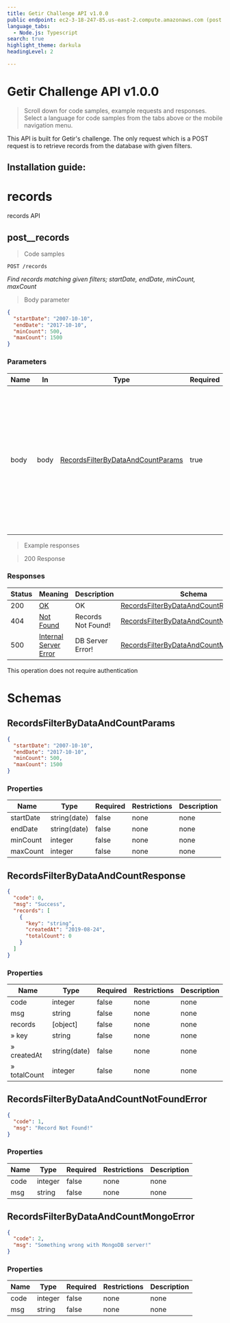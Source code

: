 ```yaml
---
title: Getir Challenge API v1.0.0
public endpoint: ec2-3-18-247-85.us-east-2.compute.amazonaws.com (post /records)
language_tabs:
  - Node.js: Typescript
search: true
highlight_theme: darkula
headingLevel: 2

---
```


<!-- Generator: Widdershins v4.0.1 -->

<h1 id="getir-challenge-api">Getir Challenge API v1.0.0</h1>

> Scroll down for code samples, example requests and responses. Select a language for code samples from the tabs above or the mobile navigation menu.

This API is built for Getir's challenge. The only request which is a POST request is to retrieve records from the database with given filters.

## Installation guide:


<h1 id="getir-challenge-api-records">records</h1>

records API

## post__records

> Code samples

`POST /records`

*Find records matching given filters; startDate, endDate, minCount, maxCount*

> Body parameter

```json
{
  "startDate": "2007-10-10",
  "endDate": "2017-10-10",
  "minCount": 500,
  "maxCount": 1500
}
```

<h3 id="post__records-parameters">Parameters</h3>

|Name|In|Type|Required|Description|
|---|---|---|---|---|
|body|body|[RecordsFilterByDataAndCountParams](#schemarecordsfilterbydataandcountparams)|true|Results will be records that later than "startDate" and earlier than "endDate", at the same time, totalCount should be bigger than minCount and smaller than maxCount|

> Example responses

> 200 Response

<h3 id="post__records-responses">Responses</h3>

|Status|Meaning|Description|Schema|
|---|---|---|---|
|200|[OK](https://tools.ietf.org/html/rfc7231#section-6.3.1)|OK|[RecordsFilterByDataAndCountResponse](#schemarecordsfilterbydataandcountresponse)|
|404|[Not Found](https://tools.ietf.org/html/rfc7231#section-6.5.4)|Records Not Found!|[RecordsFilterByDataAndCountNotFoundError](#schemarecordsfilterbydataandcountnotfounderror)|
|500|[Internal Server Error](https://tools.ietf.org/html/rfc7231#section-6.6.1)|DB Server Error!|[RecordsFilterByDataAndCountMongoError](#schemarecordsfilterbydataandcountmongoerror)|

<aside class="success">
This operation does not require authentication
</aside>

# Schemas

<h2 id="tocS_RecordsFilterByDataAndCountParams">RecordsFilterByDataAndCountParams</h2>
<!-- backwards compatibility -->
<a id="schemarecordsfilterbydataandcountparams"></a>
<a id="schema_RecordsFilterByDataAndCountParams"></a>
<a id="tocSrecordsfilterbydataandcountparams"></a>
<a id="tocsrecordsfilterbydataandcountparams"></a>

```json
{
  "startDate": "2007-10-10",
  "endDate": "2017-10-10",
  "minCount": 500,
  "maxCount": 1500
}

```

### Properties

|Name|Type|Required|Restrictions|Description|
|---|---|---|---|---|
|startDate|string(date)|false|none|none|
|endDate|string(date)|false|none|none|
|minCount|integer|false|none|none|
|maxCount|integer|false|none|none|

<h2 id="tocS_RecordsFilterByDataAndCountResponse">RecordsFilterByDataAndCountResponse</h2>
<!-- backwards compatibility -->
<a id="schemarecordsfilterbydataandcountresponse"></a>
<a id="schema_RecordsFilterByDataAndCountResponse"></a>
<a id="tocSrecordsfilterbydataandcountresponse"></a>
<a id="tocsrecordsfilterbydataandcountresponse"></a>

```json
{
  "code": 0,
  "msg": "Success",
  "records": [
    {
      "key": "string",
      "createdAt": "2019-08-24",
      "totalCount": 0
    }
  ]
}

```

### Properties

|Name|Type|Required|Restrictions|Description|
|---|---|---|---|---|
|code|integer|false|none|none|
|msg|string|false|none|none|
|records|[object]|false|none|none|
|» key|string|false|none|none|
|» createdAt|string(date)|false|none|none|
|» totalCount|integer|false|none|none|

<h2 id="tocS_RecordsFilterByDataAndCountNotFoundError">RecordsFilterByDataAndCountNotFoundError</h2>
<!-- backwards compatibility -->
<a id="schemarecordsfilterbydataandcountnotfounderror"></a>
<a id="schema_RecordsFilterByDataAndCountNotFoundError"></a>
<a id="tocSrecordsfilterbydataandcountnotfounderror"></a>
<a id="tocsrecordsfilterbydataandcountnotfounderror"></a>

```json
{
  "code": 1,
  "msg": "Record Not Found!"
}

```

### Properties

|Name|Type|Required|Restrictions|Description|
|---|---|---|---|---|
|code|integer|false|none|none|
|msg|string|false|none|none|

<h2 id="tocS_RecordsFilterByDataAndCountMongoError">RecordsFilterByDataAndCountMongoError</h2>
<!-- backwards compatibility -->
<a id="schemarecordsfilterbydataandcountmongoerror"></a>
<a id="schema_RecordsFilterByDataAndCountMongoError"></a>
<a id="tocSrecordsfilterbydataandcountmongoerror"></a>
<a id="tocsrecordsfilterbydataandcountmongoerror"></a>

```json
{
  "code": 2,
  "msg": "Something wrong with MongoDB server!"
}

```

### Properties

|Name|Type|Required|Restrictions|Description|
|---|---|---|---|---|
|code|integer|false|none|none|
|msg|string|false|none|none|

